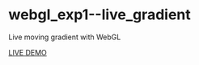 # webgl_exp1--live_gradient
Live moving gradient with WebGL

<a href="https://metavoid.github.io/webgl_exp1--live_gradient/">LIVE DEMO<a/>
